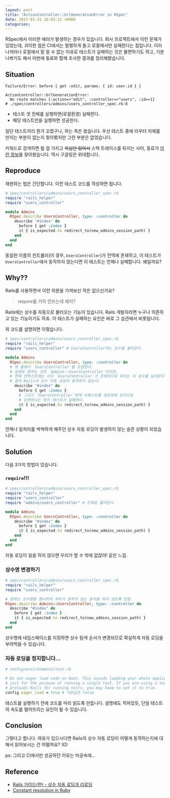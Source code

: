 ```yaml
---
layout: post
title: "ActionController::UrlGenerationError in RSpec"
date: 2017-01-31 16:03:12 +0900
categories:
---
```


RSpec에서 이러한 에러가 발생하는 경우가 있습니다.
회사 프로젝트에서 이런 문제가 있었는데, 괴이한 점은 CI에서는 멀쩡하게 돌고 로컬에서만 실패한다는 점입니다.
이러나저러나 로컬에서 잘 알 수 없는 이유로 테스트가 실패하는 것은 불편하기도 하고,
기분나쁘기도 해서 이번에 동료와 함께 조사한 결과를 정리해봤습니다.

## Situation

```
Failure/Error: before { get :edit, params: { id: user.id } }

ActionController::UrlGenerationError:
  No route matches {:action=>"edit", :controller=>"users", :id=>1}
# ./spec/controllers/admins/users_controller_spec.rb:8
```

- 테스트 셋 전체를 실행하면(로컬환경) 실패한다.
- 해당 테스트만을 실행하면 성공한다.

일단 테스트끼리 뭔가 꼬였구나, 하는 촉은 왔습니다.
우선 테스트 중에 라우터 자체를 만지는 부분이 없는지 찾아봤지만 그런 부분은 없었습니다.

키워드로 검색하면 될 걸 가지고 ~~욕심만 있어서~~ 스택 트레이스를 뒤지는 사이,
동료가 [이런 정보](http://stackoverflow.com/questions/19027199/rspec-controllers-in-and-out-of-namespace-with-same-name)를 찾아왔습니다.
역시 구글링은 위대합니다.

## Reproduce

재현하는 법은 간단합니다. 이런 테스트 코드를 작성하면 됩니다.

```ruby
# spec/controllers/admins/users_controller_spec.rb
require "rails_helper"
require "users_controller"

module Admins
  RSpec.describe UsersController, type: :controller do
    describe "#index" do
      before { get :index }
      it { is_expected.to redirect_to(new_admins_session_path) }
    end
  end
end
```

동일한 이름의 컨트롤러(이 경우, `UsersController`)가 전역에 존재하고,
이 테스트가 `UsersController`에서 동작하지 않는다면 이 테스트는 언제나 실패합니다.
왜일까요?

## Why??

Rails를 사용하면서 이런 의문을 가져보신 적은 없으신가요?

> require를 거의 안쓰는데 왜지?

Rails에는 상수를 자동으로 불러오는 기능이 있습니다.
Rails 개발자라면 누구나 의존하고 있는 기능이기도 하죠.
이 테스트가 실패하는 요인은 바로 그 습관에서 비롯됩니다.

위 코드를 설명하면 이렇습니다.

```ruby
# spec/controllers/admins/users_controller_spec.rb
require "rails_helper"
require "users_controller" # UsersController라는 상수를 불러온다.

module Admins
  RSpec.describe UsersController, type: :controller do
  # 윗 줄에서 `UsersController`를 요청한다.
  # 실제로 원하는 것은 `Admins::UsersController`이지만,
  # 현재 컨텍스트에는 이미 `UsersController`가 존재하므로 루비는 이 상수를 넘겨준다.
  # 결과 Rails의 상수 자동 로딩이 동작하지 않는다.
    describe "#index" do
      before { get :index }
      # 그리고 `UsersController`에게 리퀘스트를 생성하여 던지므로
      # 당연하다는 듯이 테스트가 실패한다.
      it { is_expected.to redirect_to(new_admins_session_path) }
    end
  end
end
```

언제나 일처리를 싹싹하게 해주던 상수 자동 로딩이 발생하지 않는 슬픈 상황이 되었습니다.

## Solution

다음 3가지 방법이 있습니다.

### `require`!!!

```ruby
# spec/controllers/admins/users_controller_spec.rb
require "rails_helper"
require "users_controller"
require "admins/users_controller" # 강제로 불러온다.

module Admins
  RSpec.describe UsersController, type: :controller do
    describe "#index" do
      before { get :index }
      it { is_expected.to redirect_to(new_admins_session_path) }
    end
  end
end
```

자동 로딩이 일을 하지 않으면 우리가 할 수 밖에 없잖아! 같은 느낌.

### 상수명 변경하기

```ruby
# spec/controllers/admins/users_controller_spec.rb
require "rails_helper"
require "users_controller"

# 원하는 상수명을 명시하여 루비가 원하지 않는 동작을 하지 않도록 만듬
RSpec.describe Admins::UsersController, type: :controller do
  describe "#index" do
    before { get :index }
    it { is_expected.to redirect_to(new_admins_session_path) }
  end
end
```

상수명에 네임스페이스를 지정하면 상수 탐색 순서가 변경되므로 확실하게 자동 로딩을 부려먹을 수 있습니다.

### 자동 로딩을 정지합니다...

```ruby
# config/environments/test.rb

# Do not eager load code on boot. This avoids loading your whole application
# just for the purpose of running a single test. If you are using a tool that
# preloads Rails for running tests, you may have to set it to true.
config.eager_load = true # 기본값은 false
```

테스트를 실행하기 전에 코드를 미리 읽도록 만듭니다.
설명에도 적혀있듯, 단일 테스트의 속도를 떨어뜨리는 요인이 될 수 있습니다.

## Conclusion

그렇다고 합니다. 여유가 있으시다면 Rails의 상수 자동 로딩이 어떻게 동작하는지에 대해서 읽어보시는 건 어떨까요? XD

ps: 그리고 CI에서만 성공하던 이유는 미궁속에...

## Reference

- [Rails 가이드(한) - 상수 자동 로딩과 리로딩](http://guides.rorlab.org/autoloading_and_reloading_constants.html)
- [Constant resolution in Ruby](http://valve.github.io/blog/2013/10/26/constant-resolution-in-ruby/)
